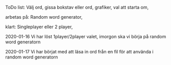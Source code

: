 ToDo list:
Välj ord,
gissa bokstav eller ord,
grafiker,
val att starta om,

arbetas på:
Random word generator,

klart:
Singleplayer eller 2 player,


2020-01-16
Vi har löst 1player/2player valet, imorgon ska vi börja på random word generatorn

2020-01-17
Vi har börjat med att läsa in ord från en fil för att använda i random word generatorn 